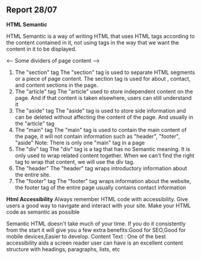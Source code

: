 ## Report 28/07

**HTML Semantic**

HTML Semantic is a way of writing HTML that uses HTML tags according to the content contained in it, not using tags in the way that we want the content in it to be displayed.

<-- Some dividers of page content -->
  1. The "section" tag
  The "section" tag is used to separate HTML segments or a piece of page content. The section tag is used for about , contact, and content sections in the page.
  2. The "article" tag
  The "article" used to store independent content on the page. And if that content is taken elsewhere, users can still understand it
  3. The "aside" tag
  The "aside" tag is used to store side information and can be deleted without affecting the content of the page. And usually in the "article" tag
  4. The "main" tag
  The "main" tag is used to contain the main content of the page, it will not contain information such as "header", "footer", "aside"
  Note: There is only one "main" tag in a page
  5. The "div" tag
  The "div" tag is a tag that has no Semantic meaning. It is only used to wrap related content together. When we can't find the right tag to wrap that content, we will use the div tag.
  6. The "header"
  The "header" tag wraps introductory information about the entire site.
  7. The "footer" tag
  The "footer" tag wraps information about the website, the footer tag of the entire page usually contains contact information

  **Html Accessibility**
  Always remember HTML code with accessibility.
  Give users a good way to navigate and interact with your site. Make your HTML code as semantic as possible

  Semantic HTML doesn't take much of your time. If you do it consistently from the start it will give you a few extra benefits:Good for SEO,Good for mobile devices,Easier to develop.
  Content Text : One of the best accessibility aids a screen reader user can have is an excellent content structure with headings, paragraphs, lists, etc
